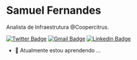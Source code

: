 # Samuel Fernandes

Analista de Infraestrutura @Coopercitrus.

[![Twitter Badge](https://img.shields.io/badge/-@Samuel02199550-2bbd7e?style=social&logo=twitter&logoColor=4991DA&link=https://twitter.com/Samuel02199550)](https://twitter.com/Samuel02199550) [![Gmail Badge](https://img.shields.io/badge/-samuelfernandesotaviano@gmail.com-2bbd7e?style=social&logo=Gmail&logoColor=D43035&link=mailto:samuelfernandesotaviano@gmail.com)](mailto:samuelfernandesotaviano@gmail.com) [![Linkedin Badge](https://img.shields.io/badge/-Diego%20Fernandes-6633cc?style=flat-square&logo=Linkedin&logoColor=white&link=https://www.linkedin.com/in/diego-schell-fernandes/)](https://www.linkedin.com/in/diego-schell-fernandes/) 
- 🌱 Atualmente estou aprendendo ...
